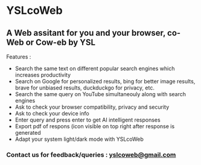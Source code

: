 # YSLcoWeb

## A Web assitant for you and your browser, co-Web or Cow-eb by YSL

Features : 

- Search the same text on different popular search engines which increases productivity
- Search on Google for personalized results, bing for better image results, brave for unbiased results, duckduckgo for privacy, etc.
- Search the same query on YouTube simultaneouly along with search engines
- Ask to check your browser compatibility, privacy and security
- Ask to check your device info
- Enter query and press enter to get AI intelligent responses
- Export pdf of respons (icon visible on top right after response is generated
- Adapt your system light/dark mode with YSLcoWeb

### Contact us for feedback/queries : yslcoweb@gmail.com
